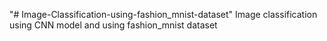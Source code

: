 "# Image-Classification-using-fashion_mnist-dataset" 
Image classification using CNN model and using fashion_mnist dataset
